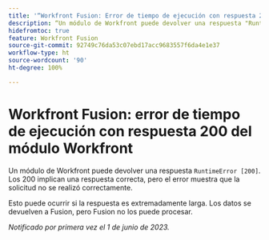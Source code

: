 ```yaml
---
title: '“Workfront Fusion: Error de tiempo de ejecución con respuesta 200 del módulo Workfront”'
description: “Un módulo de Workfront puede devolver una respuesta "RuntimeError [200]". Los 200 implican una respuesta correcta, pero el error muestra que la solicitud no se realizó correctamente”.
hidefromtoc: true
feature: Workfront Fusion
source-git-commit: 92749c76da53c07ebd17acc9683557f6da4e1e37
workflow-type: ht
source-wordcount: '90'
ht-degree: 100%

---
```



# Workfront Fusion: error de tiempo de ejecución con respuesta 200 del módulo Workfront

Un módulo de Workfront puede devolver una respuesta `RuntimeError [200]`. Los 200 implican una respuesta correcta, pero el error muestra que la solicitud no se realizó correctamente.

Esto puede ocurrir si la respuesta es extremadamente larga. Los datos se devuelven a Fusion, pero Fusion no los puede procesar.

_Notificado por primera vez el 1 de junio de 2023._
